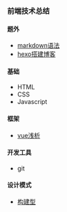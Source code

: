 ### 前端技术总结

#### 题外

* [markdown语法](http://www.lxning.club/markdown%E8%AF%AD%E6%B3%95%E6%8C%87%E5%8D%97.html)
* [hexo搭建博客](http://www.lxning.club/Hexo+Github%E6%90%AD%E5%BB%BA%E5%8D%9A%E5%AE%A2%E2%80%94%E2%80%94%E8%AE%A9%E4%BD%A0%E6%8B%A5%E6%9C%89%E8%87%AA%E5%B7%B1%E7%9A%84freestyle.html)

#### 基础

* HTML
* CSS
* Javascript

#### 框架

* [vue浅析](http://www.lxning.club/vue%E6%B5%85%E6%9E%90.html)

#### 开发工具

* git

#### 设计模式

* [构建型](http://www.lxning.club/javascript%E8%AE%BE%E8%AE%A1%E6%A8%A1%E5%BC%8F(-)%E6%9E%84%E5%BB%BA%E5%9E%8B.html)